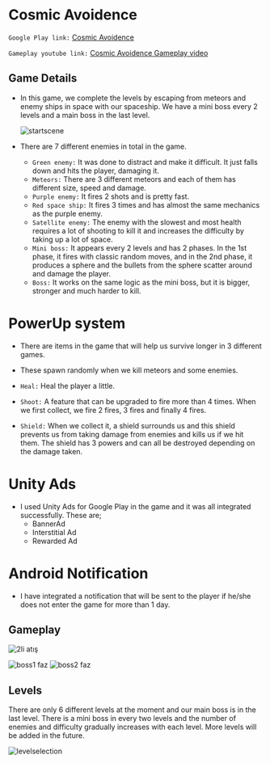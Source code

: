 # Cosmic Avoidence

`Google Play link:`  [Cosmic Avoidence](https://play.google.com/store/apps/details?id=com.atakandll.CosmicAvoidance) 

`Gameplay youtube link:` [Cosmic Avoidence Gameplay video](https://youtu.be/FIbwNAVN4mY?si=pcZixyF404SSIYIj)        

## Game Details 
- In this game, we complete the levels by escaping from meteors and enemy ships in space with our spaceship. We have a mini boss every 2 levels and a main boss in the last level.
  
  ![startscene](https://github.com/atakandll/Mobile-game-with-new-Input-system/assets/130579265/af51a3f5-17b8-4c70-b12f-6ece3ae12cd4)
- There are 7 different enemies in total in the game.
    - `Green enemy:` It was done to distract and make it difficult. It just falls down and hits the player, damaging it.
    - `Meteors:` There are 3 different meteors and each of them has different size, speed and damage.
    - `Purple enemy:` It fires 2 shots and is pretty fast.
    - `Red space ship:` It fires 3 times and has almost the same mechanics as the purple enemy.
    - `Satellite enemy:` The enemy with the slowest and most health requires a lot of shooting to kill it and increases the difficulty by taking up a lot of space.
    -  `Mini boss:` It appears every 2 levels and has 2 phases. In the 1st phase, it fires with classic random moves, and in the 2nd phase, it produces a sphere and the bullets from the sphere scatter around and damage the player.
    -  `Boss:` It works on the same logic as the mini boss, but it is bigger, stronger and much harder to kill.

# PowerUp system
- There are items in the game that will help us survive longer in 3 different games.
- These spawn randomly when we kill meteors and some enemies.
  
- `Heal:` Heal the player a little.   
- `Shoot:` A feature that can be upgraded to fire more than 4 times. When we first collect, we fire 2 fires, 3 fires and finally 4 fires.
- `Shield:` When we collect it, a shield surrounds us and this shield prevents us from taking damage from enemies and kills us if we hit them. The shield has 3 powers and can all be destroyed depending on the damage taken.

# Unity Ads
- I used Unity Ads for Google Play in the game and it was all integrated successfully. These are;
   - BannerAd
   - Interstitial Ad
   - Rewarded Ad
# Android Notification
- I have integrated a notification that will be sent to the player if he/she does not enter the game for more than 1 day.
  

## Gameplay

  ![2li atış](https://github.com/atakandll/Mobile-game-with-new-Input-system/assets/130579265/14993ee6-b8a6-419b-b26b-299ec3e458a2)
  
  ![boss1 faz](https://github.com/atakandll/Mobile-game-with-new-Input-system/assets/130579265/d2772c6a-3871-44ab-b397-6d2824f17f1c)  ![boss2 faz](https://github.com/atakandll/Mobile-game-with-new-Input-system/assets/130579265/20175abd-a85a-4e36-8e6d-a3a9a112b32e)

## Levels
There are only 6 different levels at the moment and our main boss is in the last level. There is a mini boss in every two levels and the number of enemies and difficulty gradually increases with each level. More levels will be added in the future.

![levelselection](https://github.com/atakandll/Mobile-game-with-new-Input-system/assets/130579265/ffbd56c3-d9c1-4720-843a-9220171b47d2)



